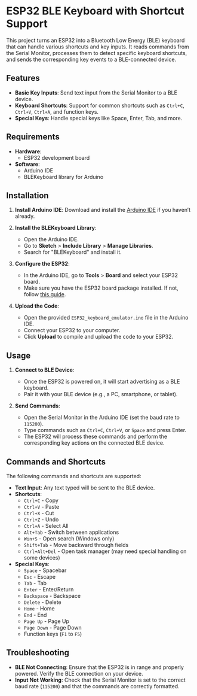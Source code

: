 # ESP32 BLE Keyboard with Shortcut Support

This project turns an ESP32 into a Bluetooth Low Energy (BLE) keyboard that can handle various shortcuts and key inputs. It reads commands from the Serial Monitor, processes them to detect specific keyboard shortcuts, and sends the corresponding key events to a BLE-connected device.

## Features

- **Basic Key Inputs**: Send text input from the Serial Monitor to a BLE device.
- **Keyboard Shortcuts**: Support for common shortcuts such as `Ctrl+C`, `Ctrl+V`, `Ctrl+A`, and function keys.
- **Special Keys**: Handle special keys like Space, Enter, Tab, and more.

## Requirements

- **Hardware**:
  - ESP32 development board
- **Software**:
  - Arduino IDE
  - BLEKeyboard library for Arduino

## Installation

1. **Install Arduino IDE**: Download and install the [Arduino IDE](https://www.arduino.cc/en/software) if you haven’t already.

2. **Install the BLEKeyboard Library**:
   - Open the Arduino IDE.
   - Go to **Sketch** > **Include Library** > **Manage Libraries**.
   - Search for "BLEKeyboard" and install it.

3. **Configure the ESP32**:
   - In the Arduino IDE, go to **Tools** > **Board** and select your ESP32 board.
   - Make sure you have the ESP32 board package installed. If not, follow [this guide](https://docs.espressif.com/projects/arduino-esp32/en/latest/installing.html).

4. **Upload the Code**:
   - Open the provided `ESP32_keyboard_emulator.ino` file in the Arduino IDE.
   - Connect your ESP32 to your computer.
   - Click **Upload** to compile and upload the code to your ESP32.

## Usage

1. **Connect to BLE Device**:
   - Once the ESP32 is powered on, it will start advertising as a BLE keyboard.
   - Pair it with your BLE device (e.g., a PC, smartphone, or tablet).

2. **Send Commands**:
   - Open the Serial Monitor in the Arduino IDE (set the baud rate to `115200`).
   - Type commands such as `Ctrl+C`, `Ctrl+V`, or `Space` and press Enter.
   - The ESP32 will process these commands and perform the corresponding key actions on the connected BLE device.

## Commands and Shortcuts

The following commands and shortcuts are supported:

- **Text Input**: Any text typed will be sent to the BLE device.
- **Shortcuts**:
  - `Ctrl+C` - Copy
  - `Ctrl+V` - Paste
  - `Ctrl+X` - Cut
  - `Ctrl+Z` - Undo
  - `Ctrl+A` - Select All
  - `Alt+Tab` - Switch between applications
  - `Win+S` - Open search (Windows only)
  - `Shift+Tab` - Move backward through fields
  - `Ctrl+Alt+Del` - Open task manager (may need special handling on some devices)
- **Special Keys**:
  - `Space` - Spacebar
  - `Esc` - Escape
  - `Tab` - Tab
  - `Enter` - Enter/Return
  - `Backspace` - Backspace
  - `Delete` - Delete
  - `Home` - Home
  - `End` - End
  - `Page Up` - Page Up
  - `Page Down` - Page Down
  - Function keys (`F1` to `F5`)

## Troubleshooting

- **BLE Not Connecting**: Ensure that the ESP32 is in range and properly powered. Verify the BLE connection on your device.
- **Input Not Working**: Check that the Serial Monitor is set to the correct baud rate (`115200`) and that the commands are correctly formatted.

